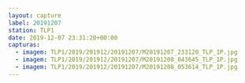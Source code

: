 ```yaml
---
layout: capture
label: 20191207
station: TLP1
date: 2019-12-07 23:31:20+00:00
capturas:
  - imagem: TLP1/2019/201912/20191207/M20191207_233120_TLP_1P.jpg
  - imagem: TLP1/2019/201912/20191207/M20191208_043645_TLP_1P.jpg
  - imagem: TLP1/2019/201912/20191207/M20191208_053614_TLP_1P.jpg
---
```

